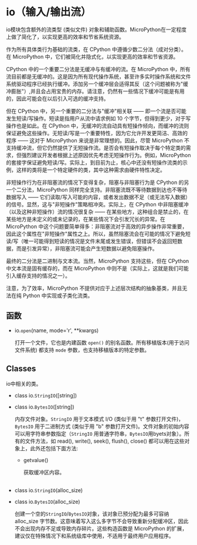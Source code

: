 # io（输入/输出流）

io模块包含额外的流类型 (类似文件) 对象和辅助函数。MicroPython在一定程度上做了简化了，以实现更高的效率和节省系统资源。

作为所有具体类行为基础的流类，在 CPython 中遵循少数二分法（成对分类）。在 MicroPython 中，它们被简化并隐式化，以实现更高的效率和节省资源。

CPython 中的一个重要二分法是无缓冲与有缓冲的流。在 MicroPython 中，所有流目前都是无缓冲的。这是因为所有现代操作系统，甚至许多实时操作系统和文件系统驱动程序已经执行缓冲。添加另一个缓冲层会适得其反（这个问题被称为"缓冲膨胀"）,并且会占用宝贵的内存。请注意，仍然有一些情况下缓冲可能是有用的，因此可能会在以后引入可选的缓冲支持。

但在 CPython 中，另一个重要的二分法与"缓冲"相关联 —— 即一个流是否可能发生短读/写操作。短读是指用户从流中请求例如 10 个字节，但得到更少，对于写操作也是如此。在 CPython 中，无缓冲的流自动具有短操作倾向，而缓冲的流则保证避免这些操作。无短读/写是一个重要特性，因为它允许开发更简洁、高效的程序 —— 这对于 MicroPython 来说是非常理想的。因此，尽管 MicroPython 不支持缓冲流，但它仍然提供了无短操作流。是否会有短操作取决于每个特定类的需求，但强烈建议开发者根据上述原因优先考虑无短操作行为。例如，MicroPython 的套接字保证避免短读/写。实际上，到目前为止，核心中还没有短操作流类的示例，这样的类将是一个特定硬件的类，其中这种需求由硬件特性决定。

非短操作行为在非阻塞流的情况下变得复杂，阻塞与非阻塞行为是 CPython 的另一个二分法，MicroPython 同样完全支持。非阻塞流既不等待数据到达也不等待数据写入 —— 它们读取/写入可能的内容，或者发出数据不足（或无法写入数据）的信号。显然，这与"非短操作"策略相冲突。实际上，在 CPython 中非阻塞缓冲（以及这种非短操作）流的情况很复杂 —— 在某些地方，这种组合是禁止的，在某些地方是未定义的或未记录的，在某些情况下会引发冗长的异常。在 MicroPython 中这个问题要简单得多：非阻塞流对于高效的异步操作非常重要，因此这个属性在"非短操作"属性之上。所以，虽然阻塞流会在可能的情况下避免短读/写（唯一可能得到短读的情况是文件末尾或发生错误，但错误不会返回短数据，而是引发异常），非阻塞流可能会产生短数据以避免阻塞操作。

最终的二分法是二进制与文本流。当然，MicroPython 支持这些，但在 CPython 中文本流是固有缓存的，而在 MicroPython 中则不是（实际上，这就是我们可能引入缓存支持的情况之一）。

注意，为了效率，MicroPython 不提供对应于上述层次结构的抽象基类，并且无法在纯 Python 中实现或子类化流类。

## 函数

* io.`open`(name, mode='r', **kwargs)

  打开一个文件，它也是内建函数 `open()` 的别名函数。所有移植版本(用于访问文件系统) 都支持 `mode` 参数，也支持移植版本的特定参数。

## Classes

io中相关的类。


* class io.`StringIO`([string])
* class io.`BytesIO`([string])

  内存文件对象。`StringIO` 用于文本模式 I/O (类似于用 "t" 参数打开文件)，`BytesIO` 用于二进制方式 (类似于用 "b" 参数打开文件)。文件对象的初始内容可以用字符串参数指定（`StringIO` 用普通字符串，`BytesIO`用byets对象）。所有的文件方法，如 read(), write(), seek(), flush(), close() 都可以用在这些对象上，此外还包括下面方法:


    * getvalue()

      获取缓冲区内容。
<br><br>

* class io.`StringIO`(alloc_size)
* class io.`BytesIO`(alloc_size)

  创建一个空的`StringIO`/`BytesIO`对象，该对象已预分配为最多可容纳 alloc_size 字节数。这意味着写入这么多字节不会导致重新分配缓冲区，因此不会出现内存不足或导致内存碎片。这些构造函数是 MicroPython 的扩展，建议仅在特殊情况下和系统级库中使用，不适用于最终用户应用程序。
